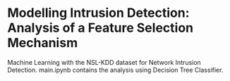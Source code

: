 # Modelling Intrusion Detection: Analysis of a Feature Selection Mechanism
Machine Learning with the NSL-KDD dataset for Network Intrusion Detection.
 main.ipynb contains the analysis using Decision Tree Classifier.
 
